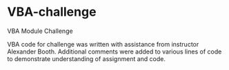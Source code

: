 # VBA-challenge
VBA Module Challenge

VBA code for challenge was written with assistance from instructor Alexander Booth. Additional comments were added to various lines of code to demonstrate understanding of assignment and code.
